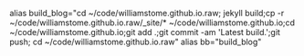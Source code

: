alias build_blog="cd ~/code/williamstome.github.io.raw; jekyll build;cp -r ~/code/williamstome.github.io.raw/_site/* ~/code/williamstome.github.io;cd ~/code/williamstome.github.io;git add .;git commit -am 'Latest build.';git push; cd ~/code/williamstome.github.io.raw"
alias bb="build_blog"
